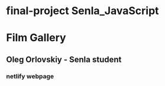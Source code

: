 # final-project Senla_JavaScript

# Film Gallery

## Oleg Orlovskiy - Senla student

### netlify webpage
